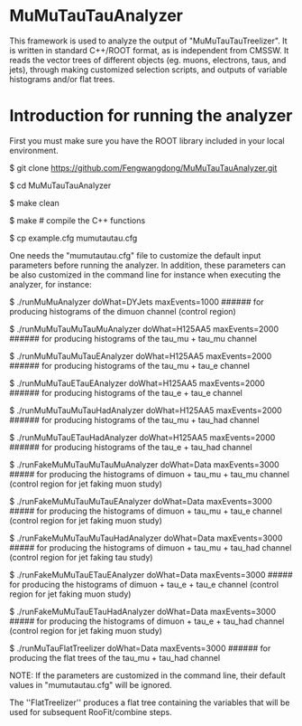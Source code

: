 # MuMuTauTauAnalyzer

This framework is used to analyze the output of "MuMuTauTauTreelizer". It is written in standard C++/ROOT format, as is independent from CMSSW. 
It reads the vector trees of different objects (eg. muons, electrons, taus, and jets), through making customized selection scripts, and outputs 
of variable histograms and/or flat trees.

# Introduction for running the analyzer

First you must make sure you have the ROOT library included in your local environment. 

$ git clone https://github.com/Fengwangdong/MuMuTauTauAnalyzer.git

$ cd MuMuTauTauAnalyzer

$ make clean

$ make # compile the C++ functions

$ cp example.cfg mumutautau.cfg

One needs the "mumutautau.cfg" file to customize the default input parameters before running the analyzer. In addition, these parameters can be 
also customized in the command line for instance when executing the analyzer, for instance:

$ ./runMuMuAnalyzer doWhat=DYJets maxEvents=1000 ###### for producing histograms of the dimuon channel (control region)

$ ./runMuMuTauMuTauMuAnalyzer doWhat=H125AA5 maxEvents=2000 ###### for producing histograms of the tau_mu + tau_mu channel

$ ./runMuMuTauMuTauEAnalyzer doWhat=H125AA5 maxEvents=2000 ###### for producing histograms of the tau_mu + tau_e channel

$ ./runMuMuTauETauEAnalyzer doWhat=H125AA5 maxEvents=2000 ###### for producing histograms of the tau_e + tau_e channel

$ ./runMuMuTauMuTauHadAnalyzer doWhat=H125AA5 maxEvents=2000 ###### for producing histograms of the tau_mu + tau_had channel

$ ./runMuMuTauETauHadAnalyzer doWhat=H125AA5 maxEvents=2000 ###### for producing histograms of the tau_e + tau_had channel

$ ./runFakeMuMuTauMuTauMuAnalyzer doWhat=Data maxEvents=3000 ##### for producing the histograms of dimuon + tau_mu + tau_mu channel (control region for jet faking muon study) 

$ ./runFakeMuMuTauMuTauEAnalyzer doWhat=Data maxEvents=3000 ##### for producing the histograms of dimuon + tau_mu + tau_e channel (control region for jet faking muon study) 

$ ./runFakeMuMuTauMuTauHadAnalyzer doWhat=Data maxEvents=3000 ##### for producing the histograms of dimuon + tau_mu + tau_had channel (control region for jet faking tau study) 

$ ./runFakeMuMuTauETauEAnalyzer doWhat=Data maxEvents=3000 ##### for producing the histograms of dimuon + tau_e + tau_e channel (control region for jet faking muon study) 

$ ./runFakeMuMuTauETauHadAnalyzer doWhat=Data maxEvents=3000 ##### for producing the histograms of dimuon + tau_e + tau_had channel (control region for jet faking muon study) 

$ ./runMuTauFlatTreelizer doWhat=Data maxEvents=3000 ###### for producing the flat trees of the tau_mu + tau_had channel

NOTE: If the parameters are customized in the command line, their default values in "mumutautau.cfg" will be ignored.

The ''FlatTreelizer'' produces a flat tree containing the variables that will be used for subsequent RooFit/combine steps.
